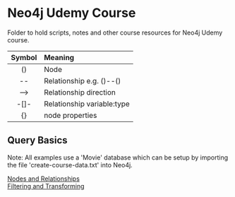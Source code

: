 # Neo4j Udemy Course
Folder to hold scripts, notes and other course resources for Neo4j Udemy course.

| Symbol | Meaning|
| :---: | :--- |
| () | Node |
| -- | Relationship e.g. ()--() |
| --> | Relationship direction |
| -[]- | Relationship variable:type |
| {} | node properties |

## Query Basics
Note: All examples use a 'Movie' database which can be setup by importing the file 'create-course-data.txt' into Neo4j.

[Nodes and Relationships](../UdemyCourse/Notes/QB_Nodes.md)  
[Filtering and Transforming](../UdemyCourse/Notes/.md)  
